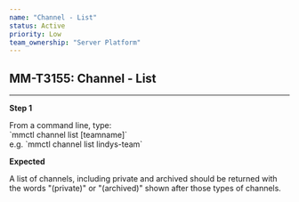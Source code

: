 ```yaml
---
name: "Channel - List"
status: Active
priority: Low
team_ownership: "Server Platform"
---
```


## MM-T3155: Channel - List

---

**Step 1**

From a command line, type:\
\`mmctl channel list \[teamname]\`\
e.g. \`mmctl channel list lindys-team\`

**Expected**

A list of channels, including private and archived should be returned with the words "(private)" or "(archived)" shown after those types of channels.
